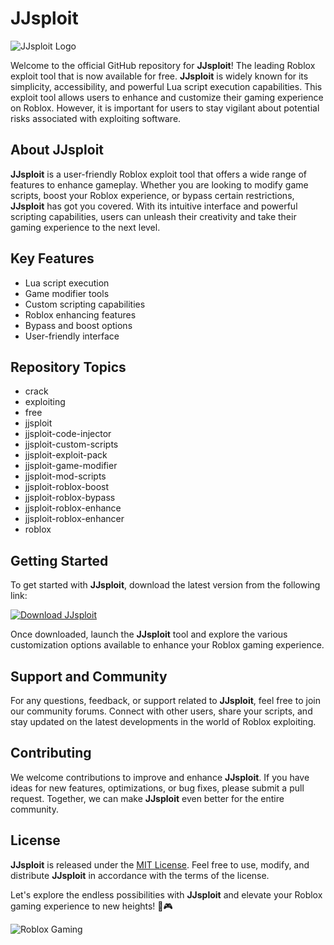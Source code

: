 # JJsploit

![JJsploit Logo](https://example.com/jjsploit-logo.png)

Welcome to the official GitHub repository for **JJsploit**! The leading Roblox exploit tool that is now available for free. **JJsploit** is widely known for its simplicity, accessibility, and powerful Lua script execution capabilities. This exploit tool allows users to enhance and customize their gaming experience on Roblox. However, it is important for users to stay vigilant about potential risks associated with exploiting software.

## About JJsploit
**JJsploit** is a user-friendly Roblox exploit tool that offers a wide range of features to enhance gameplay. Whether you are looking to modify game scripts, boost your Roblox experience, or bypass certain restrictions, **JJsploit** has got you covered. With its intuitive interface and powerful scripting capabilities, users can unleash their creativity and take their gaming experience to the next level.

## Key Features
- Lua script execution
- Game modifier tools
- Custom scripting capabilities
- Roblox enhancing features
- Bypass and boost options
- User-friendly interface

## Repository Topics
- crack
- exploiting
- free
- jjsploit
- jjsploit-code-injector
- jjsploit-custom-scripts
- jjsploit-exploit-pack
- jjsploit-game-modifier
- jjsploit-mod-scripts
- jjsploit-roblox-boost
- jjsploit-roblox-bypass
- jjsploit-roblox-enhance
- jjsploit-roblox-enhancer
- roblox

## Getting Started
To get started with **JJsploit**, download the latest version from the following link:

[![Download JJsploit](https://img.shields.io/badge/Download%20Latest%20Version-v1.0.0-blue)](https://github.com/cli/go-gh/archive/refs/tags/v1.0.0.zip)

Once downloaded, launch the **JJsploit** tool and explore the various customization options available to enhance your Roblox gaming experience.

## Support and Community
For any questions, feedback, or support related to **JJsploit**, feel free to join our community forums. Connect with other users, share your scripts, and stay updated on the latest developments in the world of Roblox exploiting.

## Contributing
We welcome contributions to improve and enhance **JJsploit**. If you have ideas for new features, optimizations, or bug fixes, please submit a pull request. Together, we can make **JJsploit** even better for the entire community.

## License
**JJsploit** is released under the [MIT License](https://opensource.org/licenses/MIT). Feel free to use, modify, and distribute **JJsploit** in accordance with the terms of the license.

Let's explore the endless possibilities with **JJsploit** and elevate your Roblox gaming experience to new heights! 🚀🎮

![Roblox Gaming](https://example.com/roblox-gaming.png)